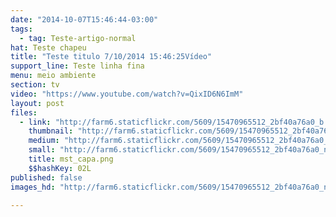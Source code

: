 ```yaml
---
date: "2014-10-07T15:46:44-03:00"
tags:
  - tag: Teste-artigo-normal
hat: Teste chapeu
title: "Teste titulo 7/10/2014 15:46:25Vídeo"
support_line: Teste linha fina
menu: meio ambiente
section: tv
video: "https://www.youtube.com/watch?v=QixID6N6ImM"
layout: post
files:
  - link: "http://farm6.staticflickr.com/5609/15470965512_2bf40a76a0_b.jpg"
    thumbnail: "http://farm6.staticflickr.com/5609/15470965512_2bf40a76a0_t.jpg"
    medium: "http://farm6.staticflickr.com/5609/15470965512_2bf40a76a0_z.jpg"
    small: "http://farm6.staticflickr.com/5609/15470965512_2bf40a76a0_n.jpg"
    title: mst_capa.png
    $$hashKey: 02L
published: false
images_hd: "http://farm6.staticflickr.com/5609/15470965512_2bf40a76a0_n.jpg"

---
```

